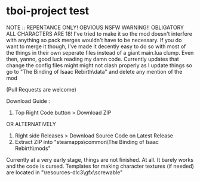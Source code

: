 # tboi-project																					 test

NOTE :: REPENTANCE ONLY! OBVIOUS NSFW WARNING!! OBLIGATORY ALL CHARACTERS ARE 18! I've tried to make it so the mod doesn't 
interfere with anything so pack merges wouldn't have to be necessary. If you do want to merge it though, I've made it decently 
easy to do so with most of the things in their own seperate files instead of a giant main.lua clump. Even then, yanno, good luck reading my damn code.
Currently updates that change the config files might might not clash properly as I update things so go to "The Binding of Isaac Rebirth\data\" and delete any mention of the mod

(Pull Requests are welcome)

Download Guide :
1) Top Right Code button > Download ZIP

OR ALTERNATIVELY

1) Right side Releases > Download Source Code on Latest Release
2) Extract ZIP into "steamapps\common\The Binding of Isaac Rebirth\mods"

Currently at a very early stage, things are not finished. At all. It barely works and the code is cursed.
Templates for making character textures (if needed) are located in "\resources-dlc3\gfx\screwable\"